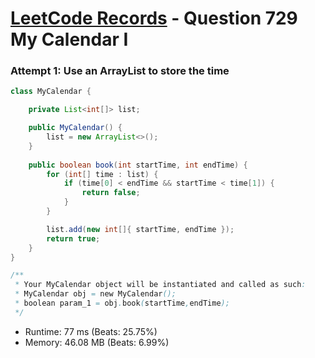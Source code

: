 # [LeetCode Records](../../README.md) - Question 729 My Calendar I

### Attempt 1: Use an ArrayList to store the time
```java
class MyCalendar {

    private List<int[]> list;

    public MyCalendar() {
        list = new ArrayList<>();
    }
    
    public boolean book(int startTime, int endTime) {
        for (int[] time : list) {
            if (time[0] < endTime && startTime < time[1]) {
                return false;
            }
        }

        list.add(new int[]{ startTime, endTime });
        return true;
    }
}

/**
 * Your MyCalendar object will be instantiated and called as such:
 * MyCalendar obj = new MyCalendar();
 * boolean param_1 = obj.book(startTime,endTime);
 */
```
- Runtime: 77 ms (Beats: 25.75%)
- Memory: 46.08 MB (Beats: 6.99%)

<br>
